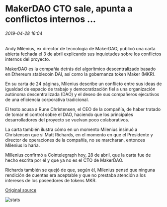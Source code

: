 # MakerDAO CTO sale, apunta a conflictos internos ...

###### 2019-04-28 16:04

Andy Milenius, ex director de tecnología de MakerDAO, publicó una carta abierta fechada el 3 de abril explicando sus inquietudes sobre los conflictos internos del proyecto.

MakerDAO es la compañía detrás del algorítmico descentralizado basado en Ethereum stablecoin DAI, así como la gobernanza token Maker (MKR).

En su carta de 24 páginas, Milenius describe un conflicto entre sus ideas de igualdad de espacio de trabajo y democratización fiel a una organización autónoma descentralizada (DAO) y el deseo de sus compañeros ejecutivos de una eficiencia corporativa tradicional.

El texto acusa a Rune Christensen, el CEO de la compañía, de haber tratado de tomar el control sobre el DAO, haciendo que los principales desarrolladores del proyecto se vuelvan poco colaborativos.

La carta también ilustra cómo en un momento Milenius insinuó a Christensen que si Matt Richards, en el momento en que el Presidente y director de operaciones de la compañía, no se marcharan, entonces Milenius lo haría.

Millenius confirmó a Cointelegraph hoy, 28 de abril, que la carta fue de hecho escrita por él y que ya no es el CTO de MakerDAO.

Richards también se quejó de que, según él, Milenius pensó que ninguna rendición de cuentas era aceptable y que no prestaba atención a los intereses de los poseedores de tokens MKR.

[Original source](https://cointelegraph.com/news/makerdao-cto-departs-points-to-internal-conflicts)

![stats](https://c.statcounter.com/11760860/0/a89fa40b/1/ "stats")